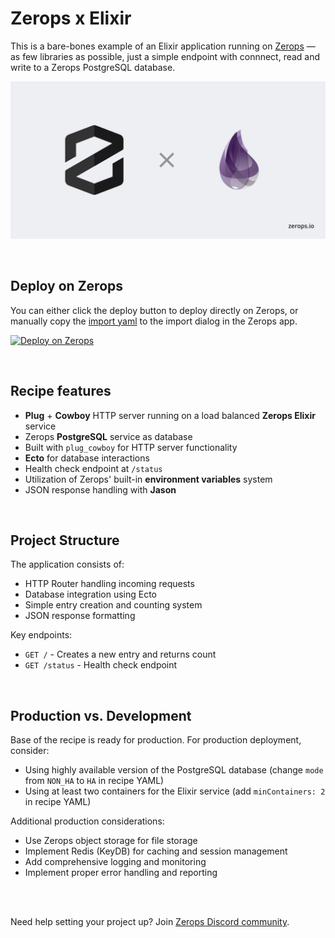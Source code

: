 # Zerops x Elixir
This is a bare-bones example of an Elixir application running on [Zerops](https://zerops.io) — as few libraries as possible, just a simple endpoint with connnect, read and write to a Zerops PostgreSQL database.

![elixir](https://github.com/zeropsio/recipe-shared-assets/blob/main/covers/svg/cover-elixir.svg)

<br />

## Deploy on Zerops
You can either click the deploy button to deploy directly on Zerops, or manually copy the [import yaml](zerops.yml) to the import dialog in the Zerops app.

[![Deploy on Zerops](https://github.com/zeropsio/recipe-shared-assets/blob/main/deploy-button/green/deploy-button.svg)](https://app.zerops.io/recipe/elixir)

<br/>

## Recipe features
- **Plug** + **Cowboy** HTTP server running on a load balanced **Zerops Elixir** service
- Zerops **PostgreSQL** service as database
- Built with `plug_cowboy` for HTTP server functionality
- **Ecto** for database interactions
- Health check endpoint at `/status`
- Utilization of Zerops' built-in **environment variables** system
- JSON response handling with **Jason**

<br/>

## Project Structure
The application consists of:
- HTTP Router handling incoming requests
- Database integration using Ecto
- Simple entry creation and counting system
- JSON response formatting

Key endpoints:
- `GET /` - Creates a new entry and returns count
- `GET /status` - Health check endpoint

<br/>

## Production vs. Development
Base of the recipe is ready for production. For production deployment, consider:

- Using highly available version of the PostgreSQL database (change `mode` from `NON_HA` to `HA` in recipe YAML)
- Using at least two containers for the Elixir service (add `minContainers: 2` in recipe YAML)

Additional production considerations:
- Use Zerops object storage for file storage
- Implement Redis (KeyDB) for caching and session management
- Add comprehensive logging and monitoring
- Implement proper error handling and reporting

<br/>
<br/>

Need help setting your project up? Join [Zerops Discord community](https://discord.com/invite/WDvCZ54).

